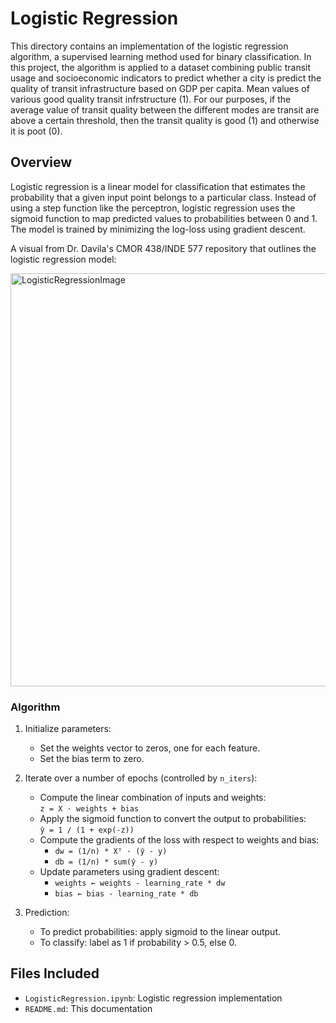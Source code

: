 # Logistic Regression

This directory contains an implementation of the logistic regression algorithm, a supervised learning method used for binary classification. In this project, the algorithm is applied to a dataset combining public transit usage and socioeconomic indicators to predict whether a city is predict the quality of transit infrastructure based on GDP per capita. Mean values of various good quality transit infrstructure (1). For our purposes, if the average value of transit quality between the different modes are transit are above a certain threshold, then the transit quality is good (1) and otherwise it is poot (0).

## Overview

Logistic regression is a linear model for classification that estimates the probability that a given input point belongs to a particular class. Instead of using a step function like the perceptron, logistic regression uses the sigmoid function to map predicted values to probabilities between 0 and 1. The model is trained by minimizing the log-loss using gradient descent.

A visual from Dr. Davila's CMOR 438/INDE 577 repository that outlines the logistic regression model:

<img width="661" alt="LogisticRegressionImage" src="https://upload.wikimedia.org/wikipedia/commons/6/6d/Exam_pass_logistic_regression.png" />

### Algorithm

1. Initialize parameters:
   - Set the weights vector to zeros, one for each feature.
   - Set the bias term to zero.

2. Iterate over a number of epochs (controlled by `n_iters`):
   - Compute the linear combination of inputs and weights:  
     `z = X · weights + bias`
   - Apply the sigmoid function to convert the output to probabilities:  
     `ŷ = 1 / (1 + exp(-z))`
   - Compute the gradients of the loss with respect to weights and bias:
     - `dw = (1/n) * Xᵀ · (ŷ - y)`
     - `db = (1/n) * sum(ŷ - y)`
   - Update parameters using gradient descent:
     - `weights ← weights - learning_rate * dw`
     - `bias ← bias - learning_rate * db`

3. Prediction:
   - To predict probabilities: apply sigmoid to the linear output.
   - To classify: label as 1 if probability > 0.5, else 0.

## Files Included

- `LogisticRegression.ipynb`: Logistic regression implementation
- `README.md`: This documentation
